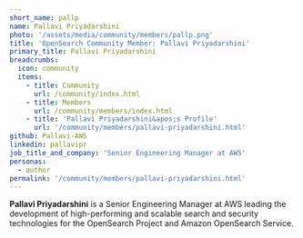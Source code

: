 ```yaml
---
short_name: pallp
name: Pallavi Priyadarshini
photo: '/assets/media/community/members/pallp.png'
title: 'OpenSearch Community Member: Pallavi Priyadarshini'
primary_title: Pallavi Priyadarshini
breadcrumbs:
  icon: community
  items:
    - title: Community
      url: /community/index.html
    - title: Members
      url: /community/members/index.html
    - title: 'Pallavi Priyadarshini&apos;s Profile'
      url: '/community/members/pallavi-priyadarshini.html'
github: Pallavi-AWS
linkedin: pallavipr
job_title_and_company: 'Senior Engineering Manager at AWS'
personas:
  - author
permalink: '/community/members/pallavi-priyadarshini.html'
---
```


**Pallavi Priyadarshini** is a Senior Engineering Manager at AWS leading the development of high-performing and scalable search and security technologies for the OpenSearch Project and Amazon OpenSearch Service.
